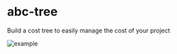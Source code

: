 # abc-tree
Build a cost tree to easily manage the cost of your project

![example](../../blob/master/images/example1.JPG)

